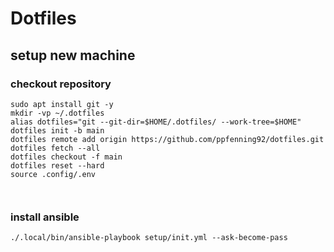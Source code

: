 # Dotfiles

## setup new machine
### checkout repository
```shell
sudo apt install git -y
mkdir -vp ~/.dotfiles
alias dotfiles="git --git-dir=$HOME/.dotfiles/ --work-tree=$HOME"
dotfiles init -b main
dotfiles remote add origin https://github.com/ppfenning92/dotfiles.git
dotfiles fetch --all
dotfiles checkout -f main
dotfiles reset --hard
source .config/.env



```
### install ansible
```shell
./.local/bin/ansible-playbook setup/init.yml --ask-become-pass
```
